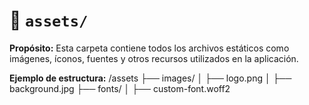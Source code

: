 # 📁 `assets/`

**Propósito:**
Esta carpeta contiene todos los archivos estáticos como imágenes, íconos, fuentes y otros recursos utilizados en la aplicación.

**Ejemplo de estructura:**
/assets
├── images/
│ ├── logo.png
│ ├── background.jpg
├── fonts/
│ ├── custom-font.woff2

